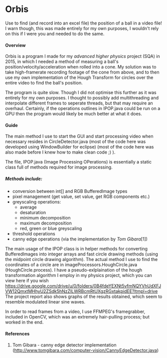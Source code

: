 # Orbis
Use to find (and record into an excel file) the position of a ball in a video file! I warn though, this was made entirely for my own purposes, I wouldn't rely on this if I were you and needed to do the same.

#### Overview
Orbis is a program I made for my _advanced higher physics_ project (SQA) in 2015, in which I needed a method of measuring a ball's position/velocity/acceleration when rolled into a cone.
My solution was to take high-framerate recording footage of the cone from above, and to then use my own implementation of the Hough Transform for circles over the entire video to find the ball's position.

The program is quite slow. Though I did not optimise this further as it was entirely for my own purposes. I thought to possibly add multithreading and interpolate different frames to seperate threads, but that may require an overhaul. Certainly, if the operations outlines in IPOP.java could be run on a GPU then the program would likely be much better at what it does.

#### Guide
The main method I use to start the GUI and start processing video when necessary resides in CircleDetector.java (most of the code here was developed using WindowBuilder for eclipse) (most of the code here was also made before I knew how to make clean code ;) ).

The file, IPOP.java (Image Processing OPerations) is essentially a static class full of methods required for image processing.

##### Methods include:
- conversion between int[] and RGB BufferedImage types
- pixel management (get value, set value, get RGB components etc.)
- greyscaling operations:
  - average
  - desaturation
  - minimum decomposition
  - maximum decomposition
  - red, green or blue greyscaling
- threshold operations
- canny edge operations (via the implementation by _Tom Gibara_[1])

The main usage of the IPOP class is in helper methods for converting BufferedImages into integer arrays and fast circle drawing methods (using the midpoint circle drawing algorithm). The actual method I use to find the coordinates of a circle are in
imageProcessors.HoughCircle.java (HoughCircle.process). I have a pseudo-exlplaination of the hough transformation algorithm I employ in my physics project, which you can view here if you wish https://drive.google.com/drive/u/0/folders/0B4fdeYEXNt5vfmNQYVhUdXFJVW12QmxtMHhyU2ZSdk5hNzZILWRBcmRtUXgzRGxtakpidEE?ltmpl=drive 
The project report also shows graphs of the results obtained, which seem to resemble modulated linear sine waves.

In order to read frames from a video, I use FFMPEG's framegrabber, included in OpenCV, which was an extremely hair-pulling process; but worked in the end.

#### References
1. Tom Gibara - canny edge detector implementation (http://www.tomgibara.com/computer-vision/CannyEdgeDetector.java)
